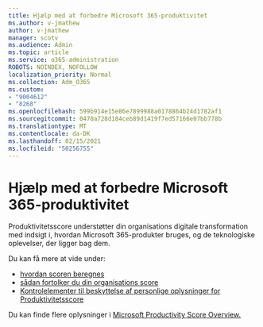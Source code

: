 ```yaml
---
title: Hjælp med at forbedre Microsoft 365-produktivitet
ms.author: v-jmathew
author: v-jmathew
manager: scotv
ms.audience: Admin
ms.topic: article
ms.service: o365-administration
ROBOTS: NOINDEX, NOFOLLOW
localization_priority: Normal
ms.collection: Adm_O365
ms.custom:
- "9004612"
- "8268"
ms.openlocfilehash: 599b914e15e86e7899988a0178864b24d1782af1
ms.sourcegitcommit: 0470a728d184ceb89d1419f7ed57166e07bb778b
ms.translationtype: MT
ms.contentlocale: da-DK
ms.lasthandoff: 02/15/2021
ms.locfileid: "50256755"
---
```

# <a name="help-improve-microsoft-365-productivity"></a>Hjælp med at forbedre Microsoft 365-produktivitet

Produktivitetsscore understøtter din organisations digitale transformation med indsigt i, hvordan Microsoft 365-produkter bruges, og de teknologiske oplevelser, der ligger bag dem.

Du kan få mere at vide under:

- [hvordan scoren beregnes](https://docs.microsoft.com/microsoft-365/admin/productivity/productivity-score)
- [sådan fortolker du din organisations score](https://docs.microsoft.com/microsoft-365/admin/productivity/productivity-score)
- [Kontrolelementer til beskyttelse af personlige oplysninger for Produktivitetsscore](https://docs.microsoft.com/microsoft-365/admin/productivity/privacy)

Du kan finde flere oplysninger i [Microsoft Productivity Score Overview.](https://docs.microsoft.com/microsoft-365/admin/productivity/productivity-score)
